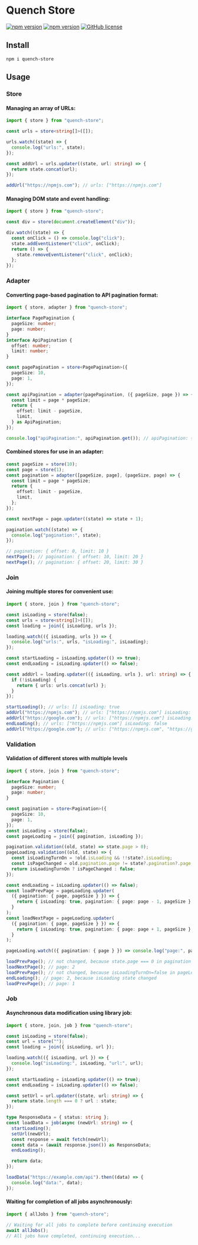 # Quench Store

[![npm version](https://img.shields.io/npm/v/quench-store.svg?style=flat)](https://www.npmjs.com/package/quench-store) [![npm version](https://deno.bundlejs.com/?q=quench-store&treeshake=[{+store,adapter,join,job,allJobs+}]&badge=)](https://www.npmjs.com/package/quench-store) [![GitHub license](https://img.shields.io/badge/license-MIT-blue.svg)](https://github.com/adv0cat/quench-store/blob/main/LICENSE)

## Install

```shell
npm i quench-store
```

## Usage

### Store

#### Managing an array of URLs:

```ts
import { store } from "quench-store";

const urls = store<string[]>([]);

urls.watch((state) => {
  console.log("urls:", state);
});

const addUrl = urls.updater((state, url: string) => {
  return state.concat(url);
});

addUrl("https://npmjs.com"); // urls: ["https://npmjs.com"]
```

#### Managing DOM state and event handling:

```ts
import { store } from "quench-store";

const div = store(document.createElement("div"));

div.watch((state) => {
  const onClick = () => console.log("click");
  state.addEventListener("click", onClick);
  return () => {
    state.removeEventListener("click", onClick);
  };
});
```

### Adapter

#### Converting page-based pagination to API pagination format:

```ts
import { store, adapter } from "quench-store";

interface PagePagination {
  pageSize: number;
  page: number;
}
interface ApiPagination {
  offset: number;
  limit: number;
}

const pagePagination = store<PagePagination>({
  pageSize: 10,
  page: 1,
});

const apiPagination = adapter(pagePagination, ({ pageSize, page }) => {
  const limit = page * pageSize;
  return {
    offset: limit - pageSize,
    limit,
  } as ApiPagination;
});

console.log("apiPagination:", apiPagination.get()); // apiPagination: { offset: 0, limit: 10 }
```

#### Combined stores for use in an adapter:

```ts
const pageSize = store(10);
const page = store(1);
const pagination = adapter([pageSize, page], (pageSize, page) => {
  const limit = page * pageSize;
  return {
    offset: limit - pageSize,
    limit,
  };
});

const nextPage = page.updater((state) => state + 1);

pagination.watch((state) => {
  console.log("pagination:", state);
});

// pagination: { offset: 0, limit: 10 }
nextPage(); // pagination: { offset: 10, limit: 20 }
nextPage(); // pagination: { offset: 20, limit: 30 }
```

### Join

#### Joining multiple stores for convenient use:

```ts
import { store, join } from "quench-store";

const isLoading = store(false);
const urls = store<string[]>([]);
const loading = join({ isLoading, urls });

loading.watch(({ isLoading, urls }) => {
  console.log("urls:", urls, "isLoading:", isLoading);
});

const startLoading = isLoading.updater(() => true);
const endLoading = isLoading.updater(() => false);

const addUrl = loading.updater(({ isLoading, urls }, url: string) => {
  if (!isLoading) {
    return { urls: urls.concat(url) };
  }
});

startLoading(); // urls: [] isLoading: true
addUrl("https://npmjs.com"); // urls: ["https://npmjs.com"] isLoading: true
addUrl("https://google.com"); // urls: ["https://npmjs.com"] isLoading: true
endLoading(); // urls: ["https://npmjs.com"] isLoading: false
addUrl("https://google.com"); // urls: ["https://npmjs.com", "https://google.com"] isLoading: true
```

### Validation

#### Validation of different stores with multiple levels

```ts
import { store, join } from "quench-store";

interface Pagination {
  pageSize: number;
  page: number;
}

const pagination = store<Pagination>({
  pageSize: 10,
  page: 1,
});
const isLoading = store(false);
const pageLoading = join({ pagination, isLoading });

pagination.validation((old, state) => state.page > 0);
pageLoading.validation((old, state) => {
  const isLoadingTurnOn = !old.isLoading && !!state?.isLoading;
  const isPageChanged = old.pagination.page != state?.pagination?.page;
  return isLoadingTurnOn ? isPageChanged : false;
});

const endLoading = isLoading.updater(() => false);
const loadPrevPage = pageLoading.updater(
  ({ pagination: { page, pageSize } }) => {
    return { isLoading: true, pagination: { page: page - 1, pageSize } };
  }
);
const loadNextPage = pageLoading.updater(
  ({ pagination: { page, pageSize } }) => {
    return { isLoading: true, pagination: { page: page + 1, pageSize } };
  }
);

pageLoading.watch(({ pagination: { page } }) => console.log("page:", page));

loadPrevPage(); // not changed, because state.page === 0 in pagination validation
loadNextPage(); // page: 2
loadPrevPage(); // not changed, because isLoadingTurnOn=false in pageLoading validation
endLoading(); // page: 2, because isLoading state changed
loadPrevPage(); // page: 1
```

### Job

#### Asynchronous data modification using library job:

```ts
import { store, join, job } from "quench-store";

const isLoading = store(false);
const url = store("");
const loading = join({ isLoading, url });

loading.watch(({ isLoading, url }) => {
  console.log("isLoading:", isLoading, "url:", url);
});

const startLoading = isLoading.updater(() => true);
const endLoading = isLoading.updater(() => false);

const setUrl = url.updater((state, url: string) => {
  return state.length === 0 ? url : state;
});

type ResponseData = { status: string };
const loadData = job(async (newUrl: string) => {
  startLoading();
  setUrl(newUrl);
  const response = await fetch(newUrl);
  const data = (await response.json()) as ResponseData;
  endLoading();

  return data;
});

loadData("https://example.com/api").then((data) => {
  console.log("data:", data);
});
```

#### Waiting for completion of all jobs asynchronously:

```ts
import { allJobs } from "quench-store";

// Waiting for all jobs to complete before continuing execution
await allJobs();
// All jobs have completed, continuing execution...
```
